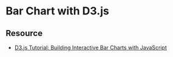 # Bar Chart with D3.js

## Resource

- [D3.js Tutorial: Building Interactive Bar Charts with JavaScript](https://blog.risingstack.com/d3-js-tutorial-bar-charts-with-javascript/)
